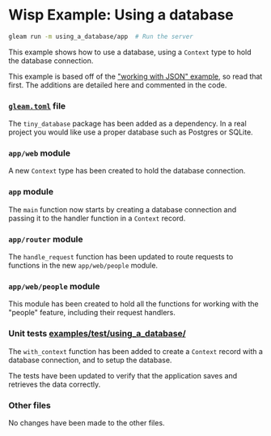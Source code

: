 # Wisp Example: Using a database

```sh
gleam run -m using_a_database/app  # Run the server
```

This example shows how to use a database, using a `Context` type to hold the
database connection.

This example is based off of the ["working with JSON" example][json], so read
that first. The additions are detailed here and commented in the code.

[json]: [examples/src/working_with_json](./../working_with_json/)

### [`gleam.toml`](../../gleam.toml) file

The `tiny_database` package has been added as a dependency. In a real project
you would like use a proper database such as Postgres or SQLite.

### `app/web` module

A new `Context` type has been created to hold the database connection.

### `app` module

The `main` function now starts by creating a database connection and passing it
to the handler function in a `Context` record.

### `app/router` module

The `handle_request` function has been updated to route requests to functions in
the new `app/web/people` module.

### `app/web/people` module

This module has been created to hold all the functions for working with the
"people" feature, including their request handlers.

### Unit tests [examples/test/using_a_database/](../../test/using_a_database/)

The `with_context` function has been added to create a `Context` record with a
database connection, and to setup the database.

The tests have been updated to verify that the application saves and retrieves
the data correctly.

### Other files

No changes have been made to the other files.
